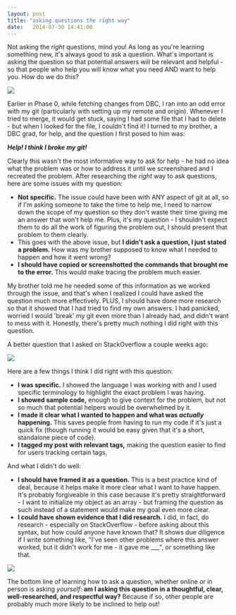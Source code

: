 ```yaml
---
layout: post
title: "asking questions the right way"
date:   2014-07-30 14:41:00
---
```

<p>Not asking the <i>right</i> questions, mind you! As long as you're learning something new, it's always good to ask a question. What's important is asking the question so that potential answers will be relevant and helpful - so that people who help you will know what you need AND want to help you. How do we do this?</p>
<img src="http://etc-mysitemyway.s3.amazonaws.com/icons/legacy-previews/icons/black-paint-splatter-icons-alphanumeric/069159-black-paint-splatter-icon-alphanumeric-question-mark3.png">
<p>Earlier in Phase 0, while fetching changes from DBC, I ran into an odd error with my git (particularly with setting up my remote and origin). Whenever I tried to merge, it would get stuck, saying I had some file that I had to delete - but when I looked for the file, I couldn't find it! I turned to my brother, a DBC grad, for help, and the question I first posed to him was:</p>
<b><i>Help! I think I broke my git!</i></b>
<p>Clearly this wasn't the most informative way to ask for help - he had no idea what the problem was or how to address it until we screenshared and I recreated the problem. After researching the <i>right</i> way to ask questions, here are some issues with my question:</p>
<p><ul>
	<li><b>Not specific.</b> The issue could have been with ANY aspect of git at all, so if I'm asking someone to take the time to help me, I need to narrow down the scope of my question so they don't waste their time giving me an answer that won't help me. Plus, it's my question - I shouldn't expect them to do all the work of figuring the problem out, I should present that problem to them clearly.</li>
	<li>This goes with the above issue, but <b>I didn't ask a question, I just stated a problem.</b> How was my brother supposed to know what I needed to happen and how it went wrong?</li>
	<li><b>I should have copied or screenshotted the commands that brought me to the error.</b> This would make tracing the problem much easier.</li>
</ul>
<p>My brother told me he needed some of this information as we worked through the issue, and that's when I realized I could have asked the question much more effectively. PLUS, I should have done more research so that it showed that I had tried to find my own answers. I had panicked, worried I would 'break' my git even more than I already had, and didn't want to mess with it. Honestly, there's pretty much nothing I did right with this question.</p>
<p>A better question that I asked on StackOverflow a couple weeks ago:</p>
<img class="300img" src="http://i1060.photobucket.com/albums/t460/Elena_Sharma/ScreenShot2014-07-30at52147PM_zps042a365c.png">
<p>Here are a few things I think I did right with this question:
	<ul>
		<li><b>I was specific.</b> I showed the language I was working with and I used specific terminology to highlight the exact problem I was having.</li>
		<li><b>I showed sample code,</b> enough to give context for the problem, but not so much that potential helpers would be overwhelmed by it.</li>
		<li><b>I made it clear what I wanted to happen and what was <i>actually</i> happening.</b> This saves people from having to run my code if it's just a quick fix (though running it would be easy given that it's a short, standalone piece of code).</li>
		<li><b>I tagged my post with relevant tags,</b> making the question easier to find for users tracking certain tags.</li>
	</ul>
	And what I didn't do well:
	<ul>
		<li><b>I should have framed it as a question.</b> This is a best practice kind of deal, because it helps make it more clear what I want to have happen. It's probably forgiveable in this case because it's pretty straightforward - I want to initialize my object as an array - but framing the question as such instead of a statement would make my goal even more clear.</li>
		<li><b>I could have shown evidence that I did research.</b> I did, in fact, do research - especially on StackOverflow - before asking about this syntax, but how could anyone have known that? It shows due diligence if I write something like, "I've seen other problems where this answer worked, but it didn't work for me - it gave me ___", or something like that.</li>
	</ul>
</p>
<img src="http://www.saltywaffle.com/wp-content/uploads/2011/06/images-help-landing.gif">
<p>The bottom line of learning how to ask a question, whether online or in person is asking <i>yourself</i>: <b>am I asking this question in a thoughtful, clear, well-researched, and respectful way?</b> Because if so, other people are probably much more likely to be inclined to help out!
</p>